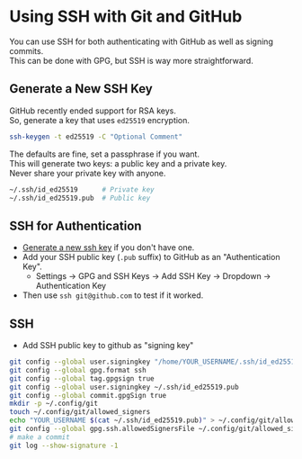 # Using SSH with Git and GitHub
You can use SSH for both authenticating with GitHub as well as signing commits.  
This can be done with GPG, but SSH is way more straightforward.  

## Generate a New SSH Key
GitHub recently ended support for RSA keys.  
So, generate a key that uses `ed25519` encryption.  
```bash
ssh-keygen -t ed25519 -C "Optional Comment"
```
The defaults are fine, set a passphrase if you want.  
This will generate two keys: a public key and a private key.  
Never share your private key with anyone.  
```bash
~/.ssh/id_ed25519      # Private key
~/.ssh/id_ed25519.pub  # Public key
```


## SSH for Authentication
* [Generate a new ssh key](#generate-a-new-ssh-key) if you don't have one.  
* Add your SSH public key (`.pub` suffix) to GitHub as an "Authentication Key".  
    * Settings -> GPG and SSH Keys -> Add SSH Key -> Dropdown -> Authentication Key
* Then use `ssh git@github.com` to test if it worked.  


## SSH 
- Add SSH public key to github as "signing key"
```bash
git config --global user.signingkey "/home/YOUR_USERNAME/.ssh/id_ed25519"
git config --global gpg.format ssh
git config --global tag.gpgsign true
git config --global user.signingkey ~/.ssh/id_ed25519.pub
git config --global commit.gpgSign true
mkdir -p ~/.config/git
touch ~/.config/git/allowed_signers
echo "YOUR_USERNAME $(cat ~/.ssh/id_ed25519.pub)" > ~/.config/git/allowed_signers
git config --global gpg.ssh.allowedSignersFile ~/.config/git/allowed_signers
# make a commit
git log --show-signature -1
```

